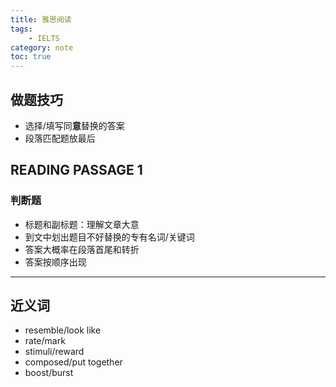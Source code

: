 ```yaml
---
title: 雅思阅读
tags:
    - IELTS
category: note
toc: true
---
```

## 做题技巧

* 选择/填写同**意**替换的答案
* 段落匹配题放最后

## READING PASSAGE 1

### 判断题

* 标题和副标题：理解文章大意
* 到文中划出题目不好替换的专有名词/关键词
* 答案大概率在段落首尾和转折
* 答案按顺序出现

---

## 近义词

* resemble/look like
* rate/mark
* stimuli/reward
* composed/put together
* boost/burst
